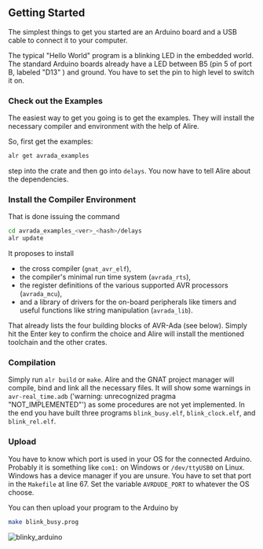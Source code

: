 ## Getting Started

The simplest things to get you started are an Arduino board and a USB cable to connect it to your computer.

The typical "Hello World" program is a blinking LED in the embedded world.  The standard Arduino boards already have a LED between B5 (pin 5 of port B, labeled "D13" ) and ground.  You have to set the pin to high level to switch it on.

### Check out the Examples

The easiest way to get you going is to get the examples.  They will install the necessary compiler and environment with the help of Alire. 

So, first get the examples: 
```bash
alr get avrada_examples
```
step into the crate and then go into `delays`.  You now have to tell Alire about the dependencies. 

###  Install the Compiler Environment

That is done issuing the command 
```bash
cd avrada_examples_<ver>_<hash>/delays
alr update
```
It proposes to install 

- the cross compiler (`gnat_avr_elf`), 
- the compiler's minimal run time system (`avrada_rts`),
- the register definitions of the various supported AVR processors (`avrada_mcu`),
- and a library of drivers for the on-board peripherals like timers and useful functions like string manipulation (`avrada_lib`).

That already lists the four building blocks of AVR-Ada (see below). Simply hit the Enter key to confirm the choice and Alire will install the mentioned toolchain and the other crates.

### Compilation 

Simply run `alr build` or `make`. Alire and the GNAT project manager will compile, bind and link all the necessary files. It will show some warnings in `avr-real_time.adb` ('warning: unrecognized pragma "NOT_IMPLEMENTED"') as some procedures are not yet implemented. In the end you have built three programs `blink_busy.elf`, `blink_clock.elf`, and `blink_rel.elf`.

### Upload
You have to know which port is used in your OS for the connected Arduino. Probably it is something like `com1:` on Windows or `/dev/ttyUSB0` on Linux. Windows has a device manager if you are unsure. You have to set that port in the `Makefile` at line 67. Set the variable `AVRDUDE_PORT` to whatever the OS choose. 

You can then upload your program to the Arduino by
```bash
make blink_busy.prog
```
![blinky_arduino](https://user-images.githubusercontent.com/176057/210015363-2167e6fe-13fa-40d0-a17d-d25c086f5857.gif)
